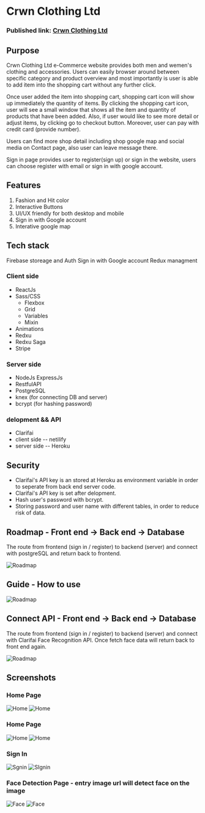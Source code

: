 # Crwn Clothing Ltd

### Published link: [Crwn Clothing Ltd](https://crwn-clothing-shop-company.herokuapp.com/)

## Purpose

Crwn Clothing Ltd e-Commerce website provides both men and wemen's clothing and accessories. Users can easily browser around between specific category and product overview and most importantly is user is able to add item into the shopping cart without any further click.

Once user added the item into shopping cart, shopping cart icon will show up immediately the quantity of items. By clicking the shopping cart icon, user will see a small window that shows all the item and quantity of products that have been added. Also, if user would like to see more detail or adjust items, by clicking go to checkout button. Moreover, user can pay with credit card (provide number).

Users can find more shop detail including shop google map and social media on Contact page, also user can leave message there.

Sign in page provides user to register(sign up) or sign in the website, users can choose register with email or sign in with google account.

## Features

1. Fashion and Hit color
1. Interactive Buttons
1. UI/UX friendly for both desktop and mobile
1. Sign in with Google account
1. Interative google map

## Tech stack

Firebase storeage and Auth
Sign in with Google account
Redux managment

### Client side

- ReactJs
- Sass/CSS
  - Flexbox
  - Grid
  - Variables
  - Mixin
- Animations
- Redxu
- Redxu Saga
- Stripe

### Server side

- NodeJs ExpressJs
- RestfulAPI
- PostgreSQL
- knex (for connecting DB and server)
- bcrypt (for hashing password)

### delopment && API

- Clarifai
- client side -- netilify
- server side -- Heroku

## Security

- Clarifai's API key is an stored at Heroku as environment variable in order to seperate from back end server code.
- Clarifai's API key is set after delopment.
- Hash user's password with bcrypt.
- Storing password and user name with different tables, in order to reduce risk of data.

## Roadmap - Front end -> Back end -> Database

The route from frontend (sign in / register) to backend (server) and connect with postgreSQL and return back to frontend.

![Roadmap](https://github.com/TanjaKuo/face-detection/blob/main/doc/full%20stack.png)

## Guide - How to use

![Roadmap](https://github.com/TanjaKuo/face-detection/blob/main/doc/face-use.png)

## Connect API - Front end -> Back end -> Database

The route from frontend (sign in / register) to backend (server) and connect with Clarifai Face Recognition API.
Once fetch face data will return back to front end again.

![Roadmap](https://github.com/TanjaKuo/face-detection/blob/main/doc/clarifai-api.png)

## Screenshots

### Home Page

![Home](https://github.com/TanjaKuo/clothing-site/blob/master/doc/home.png)
![Home](https://github.com/TanjaKuo/clothing-site/blob/master/doc/home-mobile.png)

### Home Page

![Home](https://github.com/TanjaKuo/clothing-site/blob/master/doc/home%20copy.png)
![Home](https://github.com/TanjaKuo/clothing-site/blob/master/doc/home-mobile.png)

### Sign In

![Sgnin](https://github.com/TanjaKuo/face-detection/blob/main/doc/sign-in.png)
![SIgnin](https://github.com/TanjaKuo/face-detection/blob/main/doc/sign-in%20mobile.png)

### Face Detection Page - entry image url will detect face on the image

![Face](https://github.com/TanjaKuo/face-detection/blob/main/doc/face-detection.png)
![Face](https://github.com/TanjaKuo/face-detection/blob/main/doc/face-detection-mobile.png)
